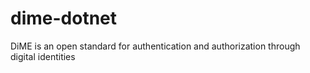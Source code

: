 # dime-dotnet
DiME is an open standard for authentication and authorization through digital identities

